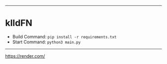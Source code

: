 ----
# klldFN

 * Build Command: `pip install -r requirements.txt`
 * Start Command: `python3 main.py`
----


https://render.com/
